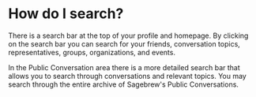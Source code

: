 # How do I search? #
There is a search bar at the top of your profile and homepage. By clicking 
on the search bar you can search for your friends, conversation topics, 
representatives, groups, organizations, and events. 

In the Public Conversation area there is a more detailed search bar that allows 
you to search through conversations and relevant topics. You may search through 
the entire archive of Sagebrew's Public Conversations. 